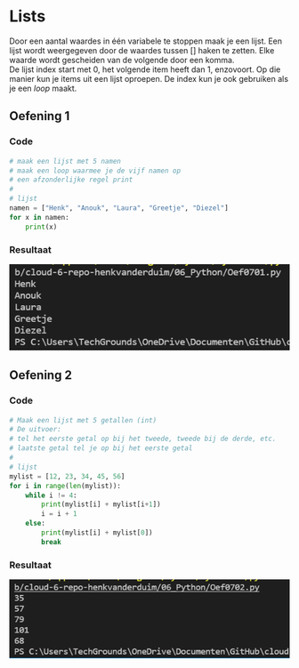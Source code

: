 # Lists
Door een aantal waardes in één variabele te stoppen maak je een lijst. Een lijst wordt weergegeven door de waardes tussen [] haken te zetten. Elke waarde wordt gescheiden van de volgende door een komma.  
De lijst index start met 0, het volgende item heeft dan 1, enzovoort. Op die manier kun je items uit een lijst oproepen. De index kun je ook gebruiken als je een *loop* maakt.
## Oefening 1
### Code
```python
# maak een lijst met 5 namen
# maak een loop waarmee je de vijf namen op
# een afzonderlijke regel print
#
# lijst
namen = ["Henk", "Anouk", "Laura", "Greetje", "Diezel"]
for x in namen:
    print(x)
```
### Resultaat
![result](../00_includes/Oef0701.png)

## Oefening 2
### Code
```python
# Maak een lijst met 5 getallen (int)
# De uitvoer:
# tel het eerste getal op bij het tweede, tweede bij de derde, etc.
# laatste getal tel je op bij het eerste getal
#
# lijst
mylist = [12, 23, 34, 45, 56]
for i in range(len(mylist)):
    while i != 4:
        print(mylist[i] + mylist[i+1])
        i = i + 1
    else:
        print(mylist[i] + mylist[0])
        break
```
### Resultaat
![result](../00_includes/Oef0702.png)